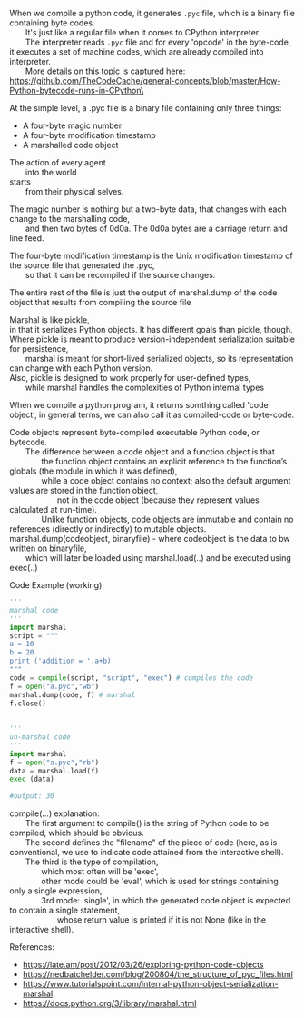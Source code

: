 When we compile a python code, it generates `.pyc` file, which is a binary file containing byte codes. \
  It's just like a regular file when it comes to CPython interpreter. \
  The interpreter reads `.pyc` file and for every 'opcode' in the byte-code, it executes a set of machine codes, which are already compiled into interpreter.\
  More details on this topic is captured here: https://github.com/TheCodeCache/general-concepts/blob/master/How-Python-bytecode-runs-in-CPython\

At the simple level, a .pyc file is a binary file containing only three things:  
- A four-byte magic number  
- A four-byte modification timestamp  
- A marshalled code object

The action of every agent <br />
  into the world <br />
starts <br />
  from their physical selves. <br />

The magic number is nothing but a two-byte data, that changes with each change to the marshalling code,  
  and then two bytes of 0d0a. The 0d0a bytes are a carriage return and line feed.  

The four-byte modification timestamp is the Unix modification timestamp of the source file that generated the .pyc,  
  so that it can be recompiled if the source changes.  
  
The entire rest of the file is just the output of marshal.dump of the code object that results from compiling the source file  
  
Marshal is like pickle,  
in that it serializes Python objects. It has different goals than pickle, though.  
Where pickle is meant to produce version-independent serialization suitable for persistence,  
  marshal is meant for short-lived serialized objects, so its representation can change with each Python version.  
Also, pickle is designed to work properly for user-defined types,  
  while marshal handles the complexities of Python internal types  
  
When we compile a python program, it returns somthing called 'code object', in general terms, we can also call it as compiled-code or byte-code.  
    
Code objects represent byte-compiled executable Python code, or bytecode.  
  The difference between a code object and a function object is that  
    the function object contains an explicit reference to the function’s globals (the module in which it was defined),  
    while a code object contains no context; also the default argument values are stored in the function object,  
      not in the code object (because they represent values calculated at run-time).  
    Unlike function objects, code objects are immutable and contain no references (directly or indirectly) to mutable objects.  
marshal.dump(codeobject, binaryfile) - where codeobject is the data to bw written on binaryfile,  
  which will later be loaded using marshal.load(..) and be executed using exec(..)  
  
Code Example (working):  
  
```python
'''
marshal code
'''
import marshal
script = """
a = 10
b = 20
print ('addition = ',a+b)
"""
code = compile(script, "script", "exec") # compiles the code
f = open("a.pyc","wb")
marshal.dump(code, f) # marshal
f.close()
  
  
'''
un-marshal code
'''
import marshal
f = open("a.pyc","rb")
data = marshal.load(f)
exec (data)
  
#output: 30
```
compile(...) explanation:  
  The first argument to compile() is the string of Python code to be compiled, which should be obvious.   
  The second defines the "filename" of the piece of code (here, as is conventional, we use <string> to indicate code attained from the interactive shell).  
  The third is the type of compilation,  
    which most often will be 'exec',  
    other mode could be 'eval', which is used for strings containing only a single expression,  
    3rd mode: 'single', in which the generated code object is expected to contain a single statement,  
      whose return value is printed if it is not None (like in the interactive shell).  
  
References:  
- https://late.am/post/2012/03/26/exploring-python-code-objects  
- https://nedbatchelder.com/blog/200804/the_structure_of_pyc_files.html  
- https://www.tutorialspoint.com/internal-python-object-serialization-marshal  
- https://docs.python.org/3/library/marshal.html  
  
  
